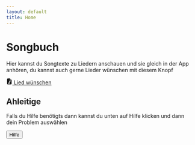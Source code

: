 ```yaml
---
layout: default
title: Home
---
```


# Songbuch

Hier kannst du Songtexte zu Liedern anschauen und sie gleich in der App anhören, du kannst auch gerne Lieder wünschen mit diesem Knopf

<a href="https://cloud.eztoz.ch/apps/forms/s/k9TSpWR6azX8bAYtyzNbR8ZN" class="btn btn-secondary" target="_blank">
    <svg xmlns="http://www.w3.org/2000/svg" width="16" height="16" fill="currentColor" class="bi bi-file-earmark-music-fill" viewBox="0 0 16 16">
        <path d="M9.293 0H4a2 2 0 0 0-2 2v12a2 2 0 0 0 2 2h8a2 2 0 0 0 2-2V4.707A1 1 0 0 0 13.707 4L10 .293A1 1 0 0 0 9.293 0zM9.5 3.5v-2l3 3h-2a1 1 0 0 1-1-1zM11 6.64v1.75l-2 .5v3.61c0 .495-.301.883-.662 1.123C7.974 13.866 7.499 14 7 14c-.5 0-.974-.134-1.338-.377-.36-.24-.662-.628-.662-1.123s.301-.883.662-1.123C6.026 11.134 6.501 11 7 11c.356 0 .7.068 1 .196V6.89a1 1 0 0 1 .757-.97l1-.25A1 1 0 0 1 11 6.64z"></path>
    </svg>
    Lied wünschen
</a>

## Ahleitige
Falls du Hilfe benötigts dann kannst du unten auf Hilfe klicken und dann dein Problem auswählen

<a href="/help.html">
    <button class="btn btn-secondary">Hilfe</button>
</a>

<script>
    if (!document.cookie) {
        document.cookie = "favorites=; expires=Mon, 07 May 2029 12:00:00 UTC; path=/";
    }
</script>